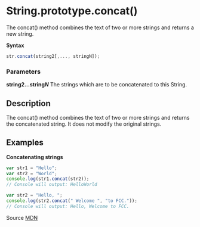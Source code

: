 # String.prototype.concat()

The concat() method combines the text of two or more strings and returns a new string.

**Syntax**
```js
str.concat(string2[,..., stringN]);
```

### Parameters

**string2...string*N***
The strings which are to be concatenated to this String.

## Description 

The concat() method combines the text of two or more strings and returns the concatenated string. It does not modify the original strings.

## Examples

**Concatenating strings**
```js
var str1 = "Hello";
var str2 = "World";
console.log(str1.concat(str2));
// Console will output: HelloWorld

var str2 = "Hello, ";
console.log(str2.concat(" Welcome ", "to FCC."));
// Console will output: Hello, Welcome to FCC.

```


Source [MDN](https://developer.mozilla.org/en-US/docs/Web/JavaScript/Reference/Global_Objects/String/concat)
